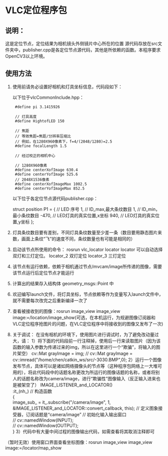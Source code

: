 # VLC定位程序包

## 说明：
这是定位节点，定位结果为相机镜头外侧镜片中心所在的位置
源代码存放在src文件夹中，publisher.cpp是各定位节点源代码，其他是所依赖的函数。本程序要求OpenCV3以上环境。


## 使用方法

1. 使用前请务必设置好相机和灯具坐标信息，代码段如下：

    以下位于vlcCommonInclude.hpp：

        #define pi 3.1415926

        // 灯具高度
        #define HightofLED 150

        // 焦距
        // 等效焦距=焦距/分辨率压缩比
        // 例如，在1280X960像素下，f=4/(2048/1280)=2.5
        #define focalLength 1.5

        // 经过校正的相机中心

        // 1280X960像素
        #define centerXofImage 630.4
        #define centerYofImage 525.6
        // 2048X1536像素
        #define centerXofImageMax 1002.5
        #define centerYofImageMax 852.5

    以下位于各定位节点源代码publisher.cpp：

    struct position P1 = {	// LED 序号
		1,		// ID_max,最大条纹数目 
		1,		// ID_min，最小条纹数目
		-470,	// LED灯具的真实位置,x坐标
		940,	// LED灯具的真实位置,y坐标
	};

    
2. 灯具条纹数目要有差别，不同灯具条纹数量至少差一条（数目要用静态图片来数，画面上条纹“飞”的速度不同，条纹数量也有可能是相同的）

3. 启动该节点所使用的命令：
    rosrun vlc_locator locator
    locator    可以自动选择双灯和三灯定位。
    locator_2  双灯定位
    locator_3  三灯定位

4. 该节点有运行依赖，依赖于相机通过节点/mvcam/image所传递的图像，需要该节点运行后定位节点才能运行

5. 计算出的结果存入结构体 geometry_msgs::Point 中

6. 欢迎编写launch文件，将灯具坐标，节点依赖等作为变量写入launch文件中，就不需要每次改完之后重新编译一次了

7. 查看被接收到的图像：rosrun image_view image_view image:=/location/image_show(可选，在本机运行，为规避图像订阅器和VLC定位程序抢图片的问题，在VLC定位程序中将接收到的图像又发布了一次)

8. 关于调试：
    在没有相机的环境下，使用图片进行调试时，为了避免改动量过大，请：
    1）将下面的代码段前一行注释掉，使用后一行来读取图片（因为该函数的输入参数为传递过来的img，所以在这里进行一个“欺骗”，将输入的图片架空）
        cv::Mat grayImage = img;
        // cv::Mat grayImage = cv::imread("/home/chen/catkin_ws/src/-3030.BMP",0);
    2）运行一个图像发布节点，具体可以是诸如网络摄像头的节点等（这种程序包网络上一大堆可用的），将此代码段中的话题名称更改为所运行的图像话题的名称，或者将别人的话题名称改为camera/image，进行“欺骗性”图像输入（反正输入进来也是被架空了）
        IMAGE_LISTENER_and_LOCATOR()  
        :it_(nh_) // 构造函数  
        {  
            image_sub_ = it_.subscribe("/camera/image", 1, &IMAGE_LISTENER_and_LOCATOR::convert_callback, this); // 定义图象接受器，订阅话题是“camera/image”
            // 初始化输入输出窗口  
            // cv::namedWindow(INPUT);  
            // cv::namedWindow(OUTPUT);  
        }
    3）代码中有大量中间过程的图像输出代码，如需查看将其取消注释即可


（暂时无效）使用窗口界面查看坐标图像：rosrun image_view image_view image:=/locator/map_show
